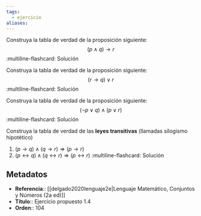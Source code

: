 ```yaml
---
tags:
  - ejercicio
aliases:
---
```

Construya la tabla de verdad de la proposición siguiente:
$$(p \land q) \rightarrow r$$
:multiline-flashcard:
Solución

Construya la tabla de verdad de la proposición siguiente:
$$(r \rightarrow q) \lor r$$
:multiline-flashcard:
Solución

Construya la tabla de verdad de la proposición siguiente:
$$(\neg p \lor q) \land (p \lor r)$$
:multiline-flashcard:
Solución

Construya la tabla de verdad de las **leyes transitivas** (llamadas silogismo hipotético)
1. $(p \rightarrow q) \land (q \rightarrow r) \Longrightarrow (p \rightarrow r)$
2. $(p \leftrightarrow q) \land (q \leftrightarrow r) \Longrightarrow (p \leftrightarrow r)$
:multiline-flashcard:
Solución

## Metadatos
- **Referencia**:: [[delgado2020lenguaje2e|Lenguaje Matemático, Conjuntos y Números (2a ed)]]
- **Título**:: Ejercicio propuesto 1.4
- **Orden**:: 104
